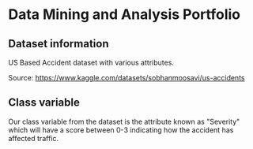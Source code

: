 # Data Mining and Analysis Portfolio

## Dataset information
US Based Accident dataset with various attributes. 

Source:
https://www.kaggle.com/datasets/sobhanmoosavi/us-accidents

## Class variable

Our class variable from the dataset is the attribute known as "Severity" which will have
a score between 0-3 indicating how the accident has affected traffic. 

